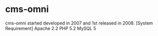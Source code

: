# cms-omni
 
cms-omni started developed in 2007 and 1st released in 2008.
[System Requirement]
Apache 2.2
PHP 5.2
MySQL 5
